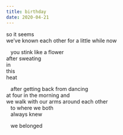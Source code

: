 ```yaml
---
title: birthday
date: 2020-04-21
---
```


so it seems  
we’ve known each other for a little while now  

&nbsp;&nbsp;&nbsp;you stink like a flower  
after sweating  
in  
this  
heat  

&nbsp;&nbsp;&nbsp;after getting back from dancing  
at four in the morning and  
we walk with our arms around each other  
&nbsp;&nbsp;&nbsp;to where we both  
&nbsp;&nbsp;&nbsp;always knew  

&nbsp;&nbsp;&nbsp;we belonged